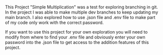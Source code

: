 This Project "Simple Multiplication" was a test for exploring branching in git. In the project I was able to make multiple dev branches to keep updating my main branch. I also explored how to use .json file and .env file to make part of my code only work with the correct password. 

If you want to use this project for your own exploration you will need to modify from where to find your .env file and obviously enter your own password into the .json file to get access to the addition features of this project.

